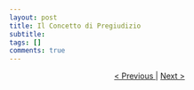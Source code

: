```yaml
---
layout: post
title: Il Concetto di Pregiudizio
subtitle:
tags: []
comments: true
---
```




<p style="text-align:center">
<a href="https://velitch.github.io/velitch/2021-11-02-01_01_il_paradigma/">< Previous </a>
|
<a href="https://velitch.github.io/velitch/pages/Projects/">Next ></a>
</p>
